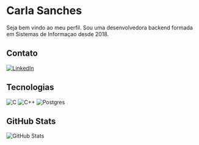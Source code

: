 # Carla Sanches

Seja bem vindo ao meu perfil. Sou uma desenvolvedora backend formada em Sistemas de Informaçao desde 2018.

## Contato
[![LinkedIn](https://img.shields.io/badge/LinkedIn-000?style=for-the-badge&logo=linkedin&logoColor=0E76A8)](https://www.linkedin.com/in/carlasanches/)

## Tecnologias
![C](https://img.shields.io/badge/C-000?style=for-the-badge&logo=c) ![C++](https://img.shields.io/badge/C%2B%2B-000?style=for-the-badge&logo=c%2B%2B&logoColor=00599C) ![Postgres](https://img.shields.io/badge/postgres-%23316192.svg?style=for-the-badge&logo=postgresql&logoColor=white)

## GitHub Stats
![GitHub Stats](https://github-readme-stats.vercel.app/api?username=carlasanches&theme=transparent&bg_color=000&border_color=30A3DC&show_icons=true&icon_color=30A3DC&title_color=E94D5F&text_color=FFF)
